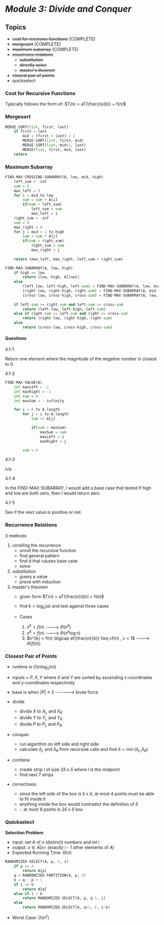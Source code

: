 # ***Module 3: Divide and Conquer***

## **Topics**

- ~~cost for recursive functions~~ (COMPLETE)
- ~~mergesort~~ (COMPLETE)
- ~~maximum subarray~~ (COMPLETE)
- ~~recurrence relations~~
    - ~~substitution~~
    - ~~directly solve~~
    - ~~master's theorem~~
- ~~closest pair of points~~
- quickselect
  
### **Cost for Recursive Functions**

Typically follows the form of: $T(n) = aT(\frac{n}{b}) + f(n)$

### **Mergesort**
```python
MERGE-SORT(list, first, last)
    if first < last
        mid = (first + last) / 2
        MERGE-SORT(list, first, mid)
        MERGE-SORT(list, mid+1, last)
        MERGE(list, first, mid, last)
    return
```

### **Maximum Subarray**

```python
FIND-MAX-CROSSING-SUBARRAY(A, low, mid, high)
    left_sum = -inf
    sum = 0
    max_left = 0
    for i = mid to low
        sum = sum + A[i]
        if(sum > left_sum)  
            left_sum = sum
            max_left = i
    right_sum = -inf
    sum = 0
    max_right = 0
    for j = mid + 1 to high
        sum = sum + A[j]
        if(sum > right_sum)
            right_sum = sum
            max_right = j
    
    return (max_left, max_right, left_sum + right_sum)

FIND-MAX-SUBARRAY(A, low, high)
    if high == low
        return (low, high, A[low])
    else
        (left_low, left-high, left-sum) = FIND-MAX-SUBARRAY(A, low, mid)
        (right-low, right-high, right-sum) = FIND-MAX-SUBARRAY(A, mid + 1, high)
        (cross-low, cross-high, cross-sum) = FIND-MAX-SUBARRAY(A, low, mid, high)
    
    if left-sum >= right-sum and left-sum >= cross-sum
        return (left-low, left-high, left-sum)
    else if right-sum >= left-sum and right >= cross-sum
        return (right-low, right-high, right-sum)
    else
        return (cross-low, cross-high, cross-sum)
```

#### **Questions**

4.1-1

Return one element where the magnitude of the negative number is closest to 0.

4.1-2

```python
FIND-MAX-VALUE(A)
    int maxLeft = -1
    int maxRight = -1
    int sum = 0
    int maxSum = - infinity

    for i = 0 to A.length
        for j = i to A.length
            sum += A[j]

            if(sum > maxSum)
                maxSum = sum
                maxLeft = i
                maxRight = j

        sum = 0
```

4.1-3

n/a

4.1-4

In the FIND-MAX-SUBARRAY, I would add a base case that tested if high and low are both zero, then I would return zero.

4.1-5

See if the next value is positive or not.

### **Recurrence Relations**

3 methods

1. unrolling the recurrence
   - unroll the recursive function
   - find general pattern
   - find d that causes base case
   - solve
2. substitution
   - guess a value
   - prove with induction
3. master's theorem
   - given form $T(n) = aT(\frac{n}{b}) + f(n)$
   - find $k = \log_{b}(a)$ and test against three cases
   - Cases
  
        1. $n^{k} > f(n)$ ----> $\Theta{(n^{k})}$
        2. $n^{k} = f(n)$ ----> $\Theta{(n^{k}\log{n})}$ 
        3. $n^{k} < f(n) \bigcap af(\frac{n}{b}) \leq cf(n) , c < 1$ ----> $\Theta{(f(n))}$

### **Closest Pair of Points**

- runtime is $O(n\log_{2}(n))$
- inputs = $P, X, Y$ where $X$ and $Y$ are sorted by ascending x-coordinates and y-coordinates respectively
- base is when $|P| \leq 3$ ------->  brute force
- divide
  - divide $X$ to $X_L$ and $X_R$
  - divide $Y$ to $Y_L$ and $Y_R$
  - divide $P$ to $P_L$ and $P_R$
- conquer
  - run algorithm on left side and right side
  - calculate $\delta_{L}$ and $\delta_{R}$ from recursive calls and find $\delta = \min{(\delta_L, }{\delta_R)}$
- combine
  - create strip $l$ of size $2\delta$ x $\delta$ where $l$ is the midpoint
  - find next 7 strips

- correctness
  - since the left side of the box is $\delta$ x $\delta$, at most 4 points must be able to fit inside it
  - anything inside the box would contradict the definition of $\delta$ 
  - $\therefore$ at most 8 points in $2\delta$ x $\delta$ box

### **Quickselect**

**Selection Problem**: 
- input: set $A$ of $n$ (distinct) numbers and int i
- output: $x \in A | x >$ (exactly i - 1 other elements of $A$)
- Expected Running Time: $\Theta{(n)}$
  
```python
RANDOMIZED-SELECT(A, p, r, i)
    if p == r
        return A[p]
    q = RANDOMIZED-PARTITION(A, p, r)
    k = q - p + 1
    if i == k
        return A[q]
    else if i < k
        return RANDOMIZED-SELECT(A, p, q-1, i)
    else
        return RANDOMIZED-SELECT(A, q+1, r, i-k)
```

- Worst Case: $O{(n^2)}$



